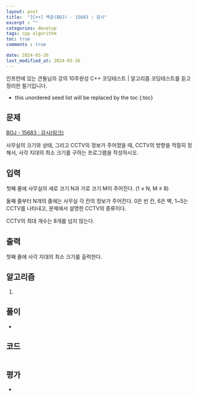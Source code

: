 ```yaml
---
layout: post
title:  "[C++] 백준(BOJ) - 15683 : 감시"
excerpt : ""
categories: develop
tags: cpp algorithm
toc: true
comments : true

date: 2024-03-26
last_modified_at: 2024-03-26
---
```

> <span style="font-size: 80%">
인프런에 있는 큰돌님의 강의 10주완성 C++ 코딩테스트 | 알고리즘 코딩테스트를 듣고 정리한 필기입니다.</span>

<!--more-->

* this unordered seed list will be replaced by the toc
{:toc}

## 문제 

[BOJ - 15683 : 감시(링크)](https://www.acmicpc.net/problem/15683) 

사무실의 크기와 상태, 그리고 CCTV의 정보가 주어졌을 때, CCTV의 방향을 적절히 정해서, 사각 지대의 최소 크기를 구하는 프로그램을 작성하시오.


## 입력
첫째 줄에 사무실의 세로 크기 N과 가로 크기 M이 주어진다. (1 ≤ N, M ≤ 8)

둘째 줄부터 N개의 줄에는 사무실 각 칸의 정보가 주어진다. 0은 빈 칸, 6은 벽, 1~5는 CCTV를 나타내고, 문제에서 설명한 CCTV의 종류이다. 

CCTV의 최대 개수는 8개를 넘지 않는다.

## 출력
첫째 줄에 사각 지대의 최소 크기를 출력한다.


## 알고리즘
1. 

## 풀이
- 

## 코드
```cpp

```

## 평가  
- 